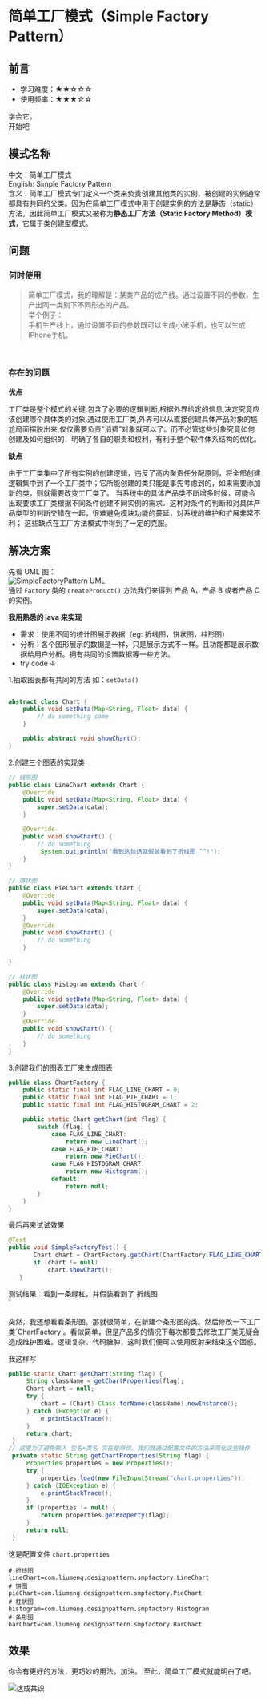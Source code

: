 # 简单工厂模式（Simple Factory Pattern）
## 前言
- 学习难度：★★☆☆☆
- 使用频率：★★★☆☆

学会它。<br>
开始吧

## 模式名称
中文：简单工厂模式<br>
English: Simple Factory Pattern<br>
含义：简单工厂模式专门定义一个类来负责创建其他类的实例，被创建的实例通常都具有共同的父类。因为在简单工厂模式中用于创建实例的方法是静态（static）方法，因此简单工厂模式又被称为**静态工厂方法（Static Factory Method）模式**，它属于类创建型模式。
## 问题
### 何时使用
>简单工厂模式，我的理解是：某类产品的成产线。通过设置不同的参数，生产出同一类别下不同形态的产品。<br>
举个例子：<br>
手机生产线上，通过设置不同的参数既可以生成小米手机，也可以生成IPhone手机。

<br>

### 存在的问题
**优点**

工厂类是整个模式的关键.包含了必要的逻辑判断,根据外界给定的信息,决定究竟应该创建哪个具体类的对象.通过使用工厂类,外界可以从直接创建具体产品对象的尴尬局面摆脱出来,仅仅需要负责“消费”对象就可以了。而不必管这些对象究竟如何创建及如何组织的．明确了各自的职责和权利，有利于整个软件体系结构的优化。

**缺点**

由于工厂类集中了所有实例的创建逻辑，违反了高内聚责任分配原则，将全部创建逻辑集中到了一个工厂类中；它所能创建的类只能是事先考虑到的，如果需要添加新的类，则就需要改变工厂类了。
当系统中的具体产品类不断增多时候，可能会出现要求工厂类根据不同条件创建不同实例的需求．这种对条件的判断和对具体产品类型的判断交错在一起，很难避免模块功能的蔓延，对系统的维护和扩展非常不利；
这些缺点在工厂方法模式中得到了一定的克服。

## 解决方案
先看 UML 图：<br>
![SimpleFactoryPattern UML][imgSimpleFactoryUML]
<br>
通过 `Factory` 类的 `createProduct()` 方法我们来得到 产品 A，产品 B 或者产品 C 的实例。

**我用熟悉的 java 来实现**

- 需求：使用不同的统计图展示数据（eg: 折线图，饼状图，柱形图）
- 分析：各个图形展示的数据是一样，只是展示方式不一样。且功能都是展示数据给用户分析。拥有共同的设置数据等一些方法。
- try code ↓



1.抽取图表都有共同的方法 如：`setData()`

```java

abstract class Chart {
    public void setData(Map<String, Float> data) {
        // do something same
    }

    public abstract void showChart();
}
```

2.创建三个图表的实现类
```java
// 线形图
public class LineChart extends Chart {
    @Override
    public void setData(Map<String, Float> data) {
        super.setData(data);
    }

    @Override
    public void showChart() {
        // do something
         System.out.println("看到这句话就假装看到了折线图 ^^!");
    }
}
```

```java
// 饼状图
public class PieChart extends Chart {
    @Override
    public void setData(Map<String, Float> data) {
        super.setData(data);
    }
    @Override
    public void showChart() {
        // do something
    }

}
```

```java
// 柱状图
public class Histogram extends Chart {
    @Override
    public void setData(Map<String, Float> data) {
        super.setData(data);
    }
    @Override
    public void showChart() {
        // do something
    }
}
```
3.创建我们的图表工厂来生成图表

```java
public class ChartFactory {
    public static final int FLAG_LINE_CHART = 0;
    public static final int FLAG_PIE_CHART = 1;
    public static final int FLAG_HISTOGRAM_CHART = 2;

    public static Chart getChart(int flag) {
        switch (flag) {
            case FLAG_LINE_CHART:
                return new LineChart();
            case FLAG_PIE_CHART:
                return new PieChart();
            case FLAG_HISTOGRAM_CHART:
                return new Histogram();
            default:
                return null;
        }
    }
}

```

最后再来试试效果

```java
@Test
public void SimpleFactoryTest() {
       Chart chart = ChartFactory.getChart(ChartFactory.FLAG_LINE_CHART);
       if (chart != null)
           chart.showChart();
   }
```
测试结果：看到一条绿杠，并假装看到了 折线图<br>
<img src="https://github.com/mliumeng/DesignParrern/blob/master/IMG/whyAreUSoDiao.jpg?raw=true" style="zoom:30%" />


<br>
突然，我还想看看条形图。那就很简单，在新建个条形图的类。然后修改一下工厂类`ChartFactory`。看似简单，但是产品多的情况下每次都要去修改工厂类无疑会造成维护困难。逻辑复杂。代码臃肿，这时我们便可以使用反射来结束这个困惑。

我这样写
```java
public static Chart getChart(String flag) {
     String className = getChartProperties(flag);
     Chart chart = null;
     try {
         chart = (Chart) Class.forName(className).newInstance();
     } catch (Exception e) {
         e.printStackTrace();
     }
     return chart;
 }
// 这里为了避免输入 包名+类名 实在是麻烦。我们就通过配置文件的方法来简化这些操作
 private static String getChartProperties(String flag) {
     Properties properties = new Properties();
     try {
         properties.load(new FileInputStream("chart.properties"));
     } catch (IOException e) {
         e.printStackTrace();
     }
     if (properties != null) {
         return properties.getProperty(flag);
     }
     return null;
 }
```
这是配置文件 `chart.properties`

```
# 折线图
lineChart=com.liumeng.designpattern.smpfactory.LineChart
# 饼图
pieChart=com.liumeng.designpattern.smpfactory.PieChart
# 柱状图
histogram=com.liumeng.designpattern.smpfactory.Histogram
# 条形图
barChart=com.liumeng.designpattern.smpfactory.BarChart

```
## 效果
你会有更好的方法，更巧妙的用法。加油。
至此，简单工厂模式就能明白了吧。

![][达成共识]


[达成共识]:https://github.com/mliumeng/DesignParrern/blob/master/IMG/达成共识.jpg?raw=true "达成共识"
[imgSimpleFactoryUML]:https://raw.githubusercontent.com/mliumeng/DesignParrern/master/IMG/SimpleFactoryPattern.png "Singleton UML"
